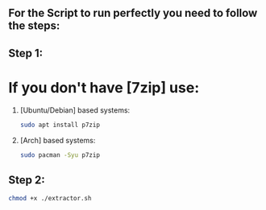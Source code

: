 ## For the Script to run perfectly you need to follow the steps:
## Step 1:
# If you don't have [7zip] use:

1. [Ubuntu/Debian] based systems:
    ```sh
    sudo apt install p7zip
    ```
2. [Arch] based systems:
   ```sh
   sudo pacman -Syu p7zip
   ```
## Step 2:

```sh
chmod +x ./extractor.sh
```
